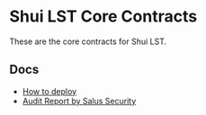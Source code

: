 # Shui LST Core Contracts

These are the core contracts for Shui LST.

## Docs

- [How to deploy](./docs/HowToDeploy.md)
- [Audit Report by Salus Security](./audits/Shui-LST_audit_report_2023-12-14.pdf)
